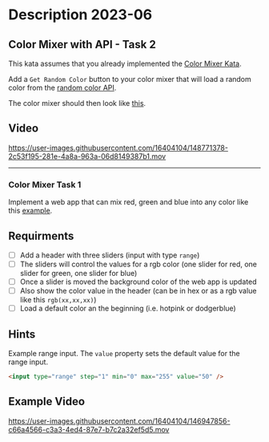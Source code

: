 # Description 2023-06

## Color Mixer with API - Task 2

This kata assumes that you already implemented the [Color Mixer Kata](https://github.com/coding-bootcamps-eu/web-apps-foundation/blob/main/web-app-basics/05-color-mixer.md).

Add a `Get Random Color` button to your color mixer that will load a random color from the [random color API](https://dummy-apis.netlify.app/api/color).

The color mixer should then look like [this](https://coding-katas.netlify.app/color-mixer-with-api/).

## Video

<https://user-images.githubusercontent.com/16404104/148771378-2c53f195-281e-4a8a-963a-06d8149387b1.mov>

---

### Color Mixer Task 1

Implement a web app that can mix red, green and blue into any color like this [example](https://coding-katas.netlify.app/color-mixer/).

## Requirments

- [ ] Add a header with three sliders (input with type `range`)
- [ ] The sliders will control the values for a rgb color (one slider for red, one slider for green, one slider for blue)
- [ ] Once a slider is moved the background color of the web app is updated
- [ ] Also show the color value in the header (can be in hex or as a rgb value like this `rgb(xx,xx,xx)`)
- [ ] Load a default color an the beginning (i.e. hotpink or dodgerblue)

## Hints

Example range input. The `value` property sets the default value for the range input.

```html
<input type="range" step="1" min="0" max="255" value="50" />
```

## Example Video

<https://user-images.githubusercontent.com/16404104/146947856-c66a4566-c3a3-4ed4-87e7-b7c2a32ef5d5.mov>
